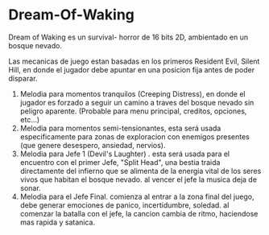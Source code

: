 # Dream-Of-Waking
Dream of Waking es un survival- horror de 16 bits 2D, ambientado en un bosque nevado.

Las mecanicas de juego estan basadas en los primeros Resident Evil, Silent Hill, en donde el jugador debe apuntar en una posicion fija antes de poder disparar.


1. Melodia para momentos tranquilos (Creeping Distress), en donde el jugador es forzado a seguir un camino a traves del bosque nevado sin peligro aparente. (Probable para menu principal, creditos, opciones, etc...)
2. Melodia para momentos semi-tensionantes, esta será usada especificamente para zonas de exploracion con enemigos presentes (que genere desespero, ansiedad, nervios).
3. Melodia para Jefe 1 (Devil's Laughter) . esta será usada para el encuentro con el primer Jefe, "Split Head", una bestia traida directamente del infierno que se alimenta de la energia vital de los seres vivos que habitan el bosque nevado. al vencer el jefe la musica deja de sonar.
4. Melodia para el Jefe Final. comienza al entrar a la zona final del juego, debe generar emociones de panico, incertidumbre, soledad. al comenzar la batalla con el jefe, la cancion cambia de ritmo, haciendose mas rapida y satanica.
